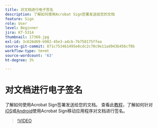 ```yaml
---
title: 对文档进行电子签名
description: 了解如何使用Acrobat Sign签署发送给您的文档
feature: Sign
role: User
level: Beginner
jira: KT-5314
thumbnail: 17360.jpg
exl-id: 3c626d69-b982-45e3-a4cb-7b758175ffea
source-git-commit: 871c753461495e8cdc2c78c9e11ad943b456cf8b
workflow-type: tm+mt
source-wordcount: '63'
ht-degree: 3%

---
```


# 对文档进行电子签名

了解如何使用Acrobat Sign签署发送给您的文档。 查看此[教程](../mobile/sign-mobile.md)，了解如何针对[iOS](https://apps.apple.com/cn/app/adobe-sign/id481082197)或[Android](https://play.google.com/store/apps/details?id=com.adobe.echosign&amp;hl=en)使用Acrobat Sign移动应用程序对文档进行签名。

>[!VIDEO](https://video.tv.adobe.com/v/3411228?quality=12&learn=on&hidetitle=true&captions=chi_hans)
